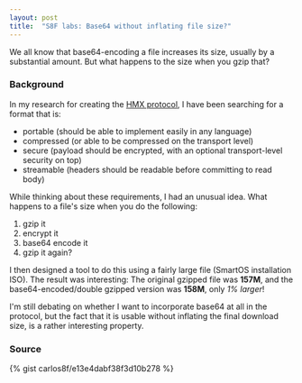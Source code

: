 ```yaml
---
layout: post
title:  "S8F labs: Base64 without inflating file size?"
---
```


We all know that base64-encoding a file increases its size, usually by a substantial
amount. But what happens to the size when you gzip that?

### Background

In my research for creating the [HMX protocol](https://s8f.org/1395871438/), I
have been searching for a format that is:

- portable (should be able to implement easily in any language)
- compressed (or able to be compressed on the transport level)
- secure (payload should be encrypted, with an optional transport-level security on top)
- streamable (headers should be readable before committing to read body)

While thinking about these requirements, I had an unusual idea. What happens
to a file's size when you do the following:

1. gzip it
2. encrypt it
3. base64 encode it
4. gzip it again?

I then designed a tool to do this using a fairly large file (SmartOS
installation ISO). The result was interesting: The original gzipped file was **157M**,
and the base64-encoded/double gzipped version was **158M**, only _1% larger_!

I'm still debating on whether I want to incorporate base64 at all in the protocol,
but the fact that it is usable without inflating the final download size, is
a rather interesting property.

### Source

{% gist carlos8f/e13e4dabf38f3d10b278 %}
